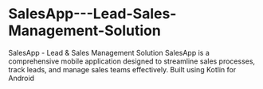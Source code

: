 # SalesApp---Lead-Sales-Management-Solution
SalesApp - Lead &amp; Sales Management Solution SalesApp is a comprehensive mobile application designed to streamline sales processes, track leads, and manage sales teams effectively. Built using Kotlin for Android

